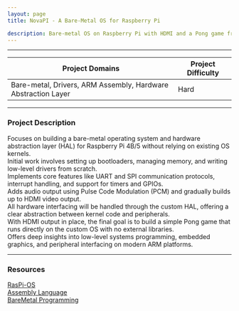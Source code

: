 ```yaml
---
layout: page
title: NovaPI - A Bare-Metal OS for Raspberry Pi

description: Bare-metal OS on Raspberry Pi with HDMI and a Pong game from scratch.
---
```


---

| Project Domains                                               | Project Difficulty |
|---------------------------------------------------------------|--------------------|
| Bare-metal, Drivers, ARM Assembly, Hardware Abstraction Layer | Hard             |

---

### Project Description

Focuses on building a bare-metal operating system and hardware abstraction layer (HAL) for Raspberry Pi 4B/5 without relying on existing OS kernels.<br>
Initial work involves setting up bootloaders, managing memory, and writing low-level drivers from scratch.<br>
Implements core features like UART and SPI communication protocols, interrupt handling, and support for timers and GPIOs.<br>
Adds audio output using Pulse Code Modulation (PCM) and gradually builds up to HDMI video output.<br>
All hardware interfacing will be handled through the custom HAL, offering a clear abstraction between kernel code and peripherals.<br>
With HDMI output in place, the final goal is to build a simple Pong game that runs directly on the custom OS with no external libraries.<br>
Offers deep insights into low-level systems programming, embedded graphics, and peripheral interfacing on modern ARM platforms.

---

### Resources
[RasPi-OS](https://github.com/s-matyukevich/raspberry-pi-os)<br>
[Assembly Language](https://youtu.be/gfmRrPjnEw4?si=flEVGXRJBXGRP29f)<br>
[BareMetal Programming](https://youtu.be/mshVdGlGwBs?si=KgdI0XSvzd5yrXnl)<br>

